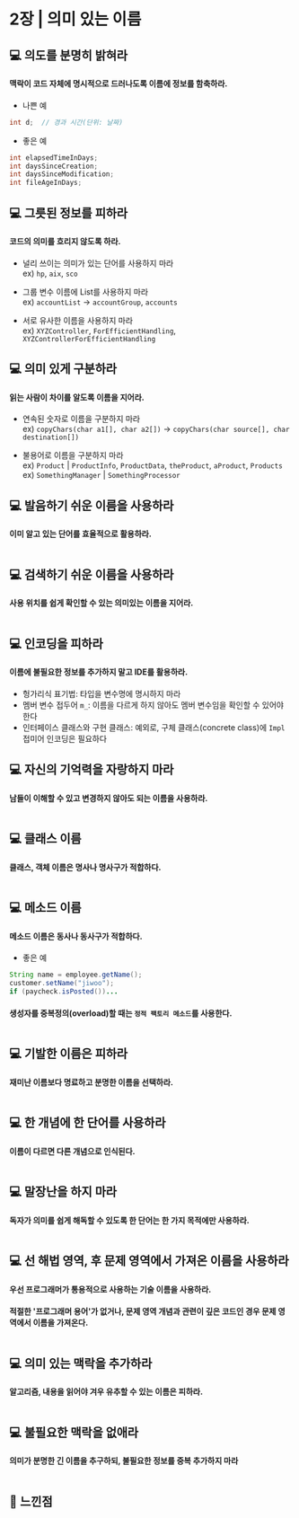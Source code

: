 # 2장 | 의미 있는 이름


## 💻 의도를 분명히 밝혀라

#### 맥락이 코드 자체에 명시적으로 드러나도록 이름에 정보를 함축하라.

* 나쁜 예
```java
int d;  // 경과 시간(단위: 날짜)
```

* 좋은 예
```java
int elapsedTimeInDays;
int daysSinceCreation;
int daysSinceModification;
int fileAgeInDays;
```

## 💻 그릇된 정보를 피하라

#### 코드의 의미를 흐리지 않도록 하라.

* 널리 쓰이는 의미가 있는 단어를 사용하지 마라<br>
ex) `hp`, `aix`, `sco`

* 그룹 변수 이름에 List를 사용하지 마라<br>
ex) `accountList` → `accountGroup`, `accounts`

* 서로 유사한 이름을 사용하지 마라<br>
ex) `XYZController`, `ForEfficientHandling`, `XYZControllerForEfficientHandling`


## 💻 의미 있게 구분하라

#### 읽는 사람이 차이를 알도록 이름을 지어라.

* 연속된 숫자로 이름을 구분하지 마라<br>
ex) `copyChars(char a1[], char a2[])` → `copyChars(char source[], char destination[])`

* 불용어로 이름을 구분하지 마라<br>
ex) `Product` | `ProductInfo`, `ProductData`, `theProduct`, `aProduct`, `Products`<br>
ex) `SomethingManager` | `SomethingProcessor`


## 💻 발음하기 쉬운 이름을 사용하라

#### 이미 알고 있는 단어를 효율적으로 활용하라.<br><br>


## 💻 검색하기 쉬운 이름을 사용하라

#### 사용 위치를 쉽게 확인할 수 있는 의미있는 이름을 지어라.<br><br>


## 💻 인코딩을 피하라

#### 이름에 불필요한 정보를 추가하지 말고 IDE를 활용하라.

* 헝가리식 표기법: 타입을 변수명에 명시하지 마라
* 멤버 변수 접두어 `m_`: 이름을 다르게 하지 않아도 멤버 변수임을 확인할 수 있어야 한다
* 인터페이스 클래스와 구현 클래스: 예외로, 구체 클래스(concrete class)에 `Impl` 접미어 인코딩은 필요하다


## 💻 자신의 기억력을 자랑하지 마라

#### 남들이 이해할 수 있고 변경하지 않아도 되는 이름을 사용하라.<br><br>


## 💻 클래스 이름

#### 클래스, 객체 이름은 명사나 명사구가 적합하다.<br><br>


## 💻 메소드 이름

#### 메소드 이름은 동사나 동사구가 적합하다.

* 좋은 예
```java
String name = employee.getName();
customer.setName("jiwoo");
if (paycheck.isPosted())...
```

#### 생성자를 중복정의(overload)할 때는 `정적 팩토리 메소드`를 사용한다.<br><br>


## 💻 기발한 이름은 피하라

#### 재미난 이름보다 명료하고 분명한 이름을 선택하라.<br><br>


## 💻 한 개념에 한 단어를 사용하라

#### 이름이 다르면 다른 개념으로 인식된다.<br><br>


## 💻 말장난을 하지 마라

#### 독자가 의미를 쉽게 해독할 수 있도록 한 단어는 한 가지 목적에만 사용하라.<br><br>


## 💻 선 해법 영역, 후 문제 영역에서 가져온 이름을 사용하라

#### 우선 프로그래머가 통용적으로 사용하는 기술 이름을 사용하라.
#### 적절한 '프로그래머 용어'가 없거나, 문제 영역 개념과 관련이 깊은 코드인 경우 문제 영역에서 이름을 가져온다.<br><br>


## 💻 의미 있는 맥락을 추가하라

#### 알고리즘, 내용을 읽어야 겨우 유추할 수 있는 이름은 피하라.<br><br>


## 💻 불필요한 맥락을 없애라

#### 의미가 분명한 긴 이름을 추구하되, 불필요한 정보를 중복 추가하지 마라<br><br>


## 📝 느낀점
